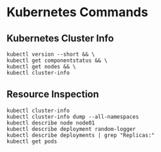 # Kubernetes Commands

## Kubernetes Cluster Info
```shell
kubectl version --short && \
kubectl get componentstatus && \
kubectl get nodes && \
kubectl cluster-info
```

## Resource Inspection
```
kubectl cluster-info
kubectl cluster-info dump --all-namespaces
kubectl describe node node01
kubectl describe deployment random-logger
kubectl describe deployments | grep "Replicas:"
kubectl get pods
```


